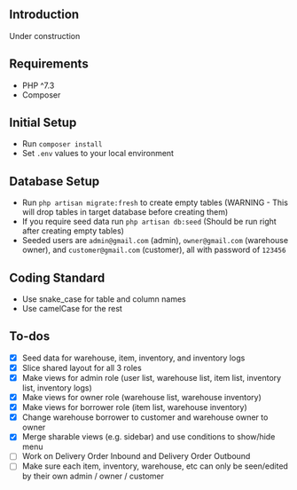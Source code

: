 ## Introduction
Under construction

## Requirements
- PHP ^7.3
- Composer

## Initial Setup
- Run ```composer install```
- Set ```.env``` values to your local environment

## Database Setup
- Run ```php artisan migrate:fresh``` to create empty tables (WARNING - This will drop tables in target database before creating them)
- If you require seed data run ```php artisan db:seed``` (Should be run right after creating empty tables)
- Seeded users are ```admin@gmail.com``` (admin), ```owner@gmail.com``` (warehouse owner), and ```customer@gmail.com``` (customer), all with password of ```123456```

## Coding Standard
- Use snake_case for table and column names
- Use camelCase for the rest

## To-dos 
* [x] Seed data for warehouse, item, inventory, and inventory logs
* [x] Slice shared layout for all 3 roles
* [x] Make views for admin role (user list, warehouse list, item list, inventory list, inventory logs)
* [x] Make views for owner role (warehouse list, warehouse inventory)
* [x] Make views for borrower role (item list, warehouse inventory)
* [x] Change warehouse borrower to customer and warehouse owner to owner
* [x] Merge sharable views (e.g. sidebar) and use conditions to show/hide menu
* [ ] Work on Delivery Order Inbound and Delivery Order Outbound
* [ ] Make sure each item, inventory, warehouse, etc can only be seen/edited by their own admin / owner / customer
